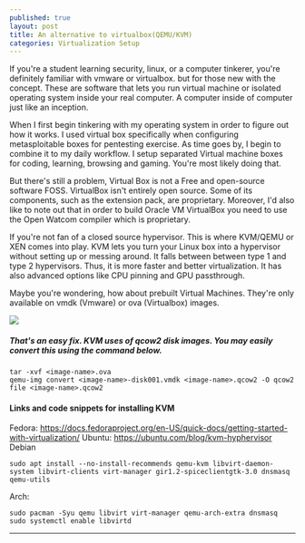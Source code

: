 ```yaml
---
published: true
layout: post
title: An alternative to virtualbox(QEMU/KVM)
categories: Virtualization Setup
---
```


If you're a student learning security, linux, or a computer tinkerer, you're definitely familiar with vmware or virtualbox. but for those new with the concept. These are software that lets you run virtual machine or isolated operating system inside your real computer. A computer inside of computer just like an inception. 

When I first begin tinkering with my operating system in order to figure out how it works. I used virtual box specifically when configuring metasploitable boxes for pentesting exercise.
As time goes by, I begin to combine it to my daily workflow. I setup separated Virtual machine boxes for coding, learning, browsing and gaming. You're most likely doing that. 

But there's still a problem, Virtual Box is not a Free and open-source software FOSS.  VirtualBox isn't entirely open source. Some of its components, such as the extension pack, are proprietary. Moreover, I'd also like to note out that in order to build Oracle VM VirtualBox you need to use the Open Watcom compiler which is proprietary.

If you're not fan of a closed source hypervisor. This is where KVM/QEMU or XEN comes into play.  KVM lets you turn your Linux box into a hypervisor without setting up or messing around. It falls between between type 1 and type 2 hypervisors. Thus, it is more faster and better virtualization. It has also advanced options like CPU pinning and GPU passthrough.

Maybe you're wondering, how about prebuilt Virtual Machines. They're only available on vmdk (Vmware) or ova (Virtualbox) images. 


![]({{site.baseurl}}/images/Blogs/kvm-blog.png)

##### That's an easy fix. KVM uses of qcow2 disk images. You may easily convert this using the command below.
```
tar -xvf <image-name>.ova
qemu-img convert <image-name>-disk001.vmdk <image-name>.qcow2 -O qcow2
file <image-name>.qcow2
```
#### Links and code snippets for installing KVM 
Fedora: https://docs.fedoraproject.org/en-US/quick-docs/getting-started-with-virtualization/
Ubuntu: https://ubuntu.com/blog/kvm-hyphervisor
Debian 
```
sudo apt install --no-install-recommends qemu-kvm libvirt-daemon-system libvirt-clients virt-manager gir1.2-spiceclientgtk-3.0 dnsmasq qemu-utils
```
Arch: 
```
sudo pacman -Syu qemu libvirt virt-manager qemu-arch-extra dnsmasq
sudo systemctl enable libvirtd
```

--- 

